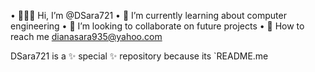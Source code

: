 • 🙋🏻‍♀️ Hi, I’m @DSara721
• 💅 I’m currently learning about 
     computer engineering 
• 👀 I’m looking to collaborate on 
     future projects 
• 💌 How to reach me dianasara935@yahoo.com

DSara721 is a ✨ special ✨ repository because its `README.me 

